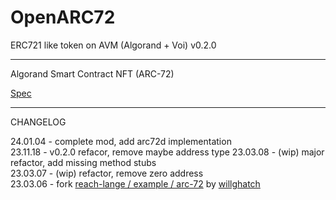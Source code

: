 # OpenARC72

ERC721 like token on AVM (Algorand + Voi)
v0.2.0

---

Algorand Smart Contract NFT (ARC-72)

[Spec](https://github.com/algorandfoundation/ARCs/blob/main/ARCs/arc-0072.md)

---

CHANGELOG

24.01.04 - complete mod, add arc72d implementation  
23.11.18 - v0.2.0 refacor, remove maybe address type
23.03.08 - (wip) major refactor, add missing method stubs  
23.03.07 - (wip) refactor, remove zero address  
23.03.06 - fork [reach-lange / example / arc-72](https://github.com/reach-sh/reach-lang/blob/4a4ff653bba2857cca131b6fc91562db74d0a23a/examples/arc-72/index.rsh) by [willghatch](https://github.com/willghatch)
